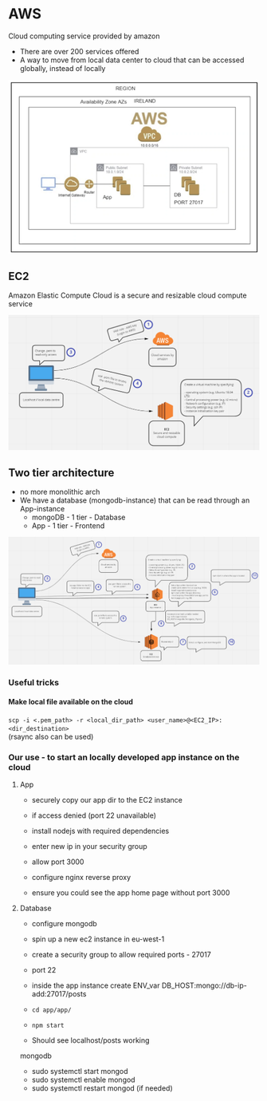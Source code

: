 # AWS
Cloud computing service provided by amazon  
- There are over 200 services offered
- A way to move from local data center to cloud that can be accessed globally, instead of locally

![AWS_pic](AWS.png)

## EC2
Amazon Elastic Compute Cloud is a secure and resizable cloud compute service

![EC2_pic](EC2.png)

## Two tier architecture
- no more monolithic arch  
- We have a database (mongodb-instance) that can be read through an App-instance
    - mongoDB - 1 tier - Database
    - App - 1 tier - Frontend  

![2_tier_arch_pic](2_tier_arch.png)

### Useful tricks
#### Make local file available on the cloud
`scp -i <.pem_path> -r <local_dir_path> <user_name>@<EC2_IP>:<dir_destination>`  
(rsaync also can be used)

### Our use - to start an locally developed app instance on the cloud
1. App
    - securely copy our app dir to the EC2 instance
    - if access denied (port 22 unavailable)
    - install nodejs with required dependencies
    - enter new ip in your security group
    - allow port 3000

    - configure nginx reverse proxy
    - ensure you could see the app home page without port 3000

2. Database
    - configure mongodb  
    - spin up a new ec2 instance in eu-west-1  
    - create a security group to allow required ports - 27017  
    - port 22  
    - inside the app instance create ENV_var DB_HOST:mongo://db-ip-add:27017/posts

    - `cd app/app/`
    - `npm start`
    - Should see localhost/posts working 

    mongodb
    - sudo systemctl start mongod
    - sudo systemctl enable mongod
    - sudo systemctl restart mongod (if needed)